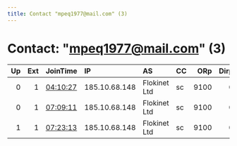 ```yaml
---
title: Contact "mpeq1977@mail.com" (3)
---
```


# Contact: "mpeq1977@mail.com" (3)

|   Up |   Ext | JoinTime                                                                                            | IP            | AS           | CC   |   ORp |   Dirp | OS    | Version      | Nickname   |   eFamMembers |
|-----:|------:|:----------------------------------------------------------------------------------------------------|:--------------|:-------------|:-----|------:|-------:|:------|:-------------|:-----------|--------------:|
|    0 |     1 | [04:10:27](https://metrics.torproject.org/rs.html#details/635CF21A7E6168AC2F0E38D9530433983C0CE98F) | 185.10.68.148 | Flokinet Ltd | sc   |  9100 |      0 | Linux | 0.2.8.17-dev | machupichU |             1 |
|    0 |     1 | [07:09:11](https://metrics.torproject.org/rs.html#details/B769B41FE0ADC665AF4D09049536081403B4172C) | 185.10.68.148 | Flokinet Ltd | sc   |  9100 |      0 | Linux | 0.2.9.15-dev | machupichU |             1 |
|    1 |     1 | [07:23:13](https://metrics.torproject.org/rs.html#details/BBB6908B01C0D69DAADA62D48825F8649B34A05F) | 185.10.68.148 | Flokinet Ltd | sc   |  9100 |      0 | Linux | 0.3.1.10-dev | machupichU |             1 |
